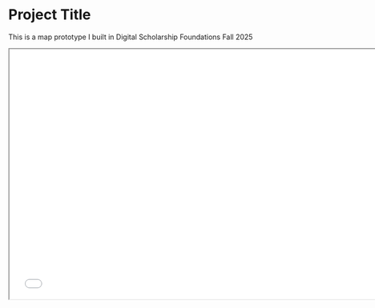 # Project Title

This is a map prototype I built in Digital Scholarship Foundations Fall 2025

<iframe src="my-map.html" height="500" width="750"></iframe>